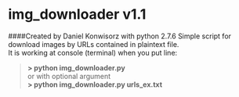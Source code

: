 # img_downloader v1.1
####Created by Daniel Konwisorz with python 2.7.6
Simple script for download images by URLs contained in plaintext file.<br />
It is working at console (terminal) when you put line:<br />
>**> python img_downloader.py**<br />
or with optional argument<br />
>**> python img_downloader.py urls_ex.txt**
